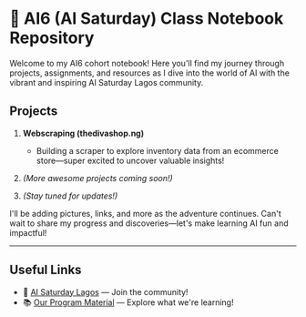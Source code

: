 # 🚀 AI6 (AI Saturday) Class Notebook Repository

Welcome to my AI6 cohort notebook! Here you'll find my journey through projects, assignments, and resources as I dive into the world of AI with the vibrant and inspiring AI Saturday Lagos community.

## Projects

1. **Webscraping (thedivashop.ng)**  
    - Building a scraper to explore inventory data from an ecommerce store—super excited to uncover valuable insights!

2. *(More awesome projects coming soon!)*

3. *(Stay tuned for updates!)*

I'll be adding pictures, links, and more as the adventure continues. Can't wait to share my progress and discoveries—let's make learning AI fun and impactful!

---

## Useful Links

- 🌟 [AI Saturday Lagos](https://www.aisaturdayslagos.com/) — Join the community!
- 📚 [Our Program Material](https://github.com/AISaturdaysLagos/cohort_structure) — Explore what we're learning!


